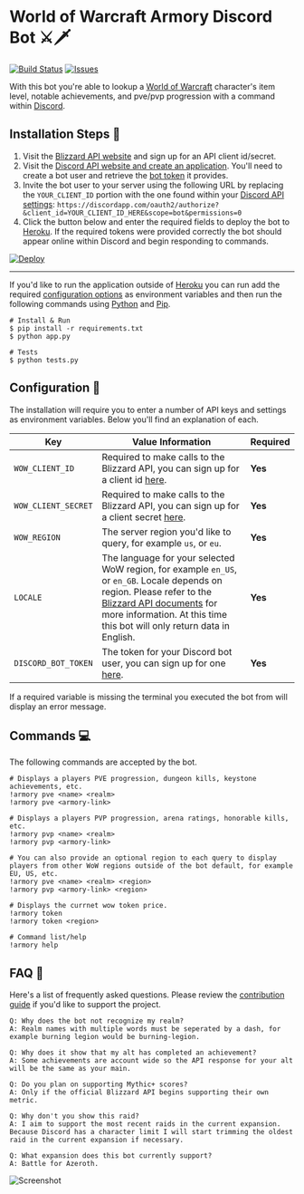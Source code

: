 # World of Warcraft Armory Discord Bot ⚔️🗡️

[![Build Status](https://travis-ci.org/JamesIves/discord-wow-armory-bot.svg?branch=master)](https://travis-ci.org/JamesIves/discord-wow-armory-bot) [![Issues](https://img.shields.io/github/issues/JamesIves/discord-wow-armory-bot.svg)](https://github.com/JamesIves/discord-wow-armory-bot/issues)

With this bot you're able to lookup a [World of Warcraft](http://worldofwarcraft.com/) character's item level, notable achievements, and pve/pvp progression with a command within [Discord](https://discordapp.com/). 

## Installation Steps :minidisc: 

1. Visit the [Blizzard API website](https://dev.battle.net/) and sign up for an API client id/secret.
2. Visit the [Discord API website and create an application](https://discordapp.com/developers/applications/). You'll need to create a bot user and retrieve the [bot token](https://discordapp.com/developers/docs/intro#bots-and-apps) it provides.
3. Invite the bot user to your server using the following URL by replacing the `YOUR_CLIENT_ID` portion with the one found within your [Discord API settings](https://discordapp.com/developers/applications/): `https://discordapp.com/oauth2/authorize?&client_id=YOUR_CLIENT_ID_HERE&scope=bot&permissions=0`
4. Click the button below and enter the required fields to deploy the bot to [Heroku](http://heroku.com). If the required tokens were provided correctly the bot should appear online within Discord and begin responding to commands. 

[![Deploy](https://www.herokucdn.com/deploy/button.svg)](https://heroku.com/deploy?template=https://github.com/JamesIves/discord-wow-armory-bot/master)

---

If you'd like to run the application outside of [Heroku](http://heroku.com) you can run add the required [configuration options](#configuration-file_folder) as environment variables and then run the following commands using [Python](https://www.python.org/) and [Pip](https://pypi.org/project/pip/).

```
# Install & Run
$ pip install -r requirements.txt
$ python app.py

# Tests
$ python tests.py
```

## Configuration :file_folder: 

The installation will require you to enter a number of API keys and settings as environment variables. Below you'll find an explanation of each.

| Key  | Value Information | Required |
| ------------- | ------------- | ------------- |
| `WOW_CLIENT_ID`  | Required to make calls to the Blizzard API, you can sign up for a client id [here](https://dev.battle.net/).  | **Yes** |
| `WOW_CLIENT_SECRET`  | Required to make calls to the Blizzard API, you can sign up for a client secret [here](https://dev.battle.net/).  | **Yes** |
| `WOW_REGION`  | The server region you'd like to query, for example `us`, or `eu`.  | **Yes** |
| `LOCALE`  | The language for your selected WoW region, for example `en_US`, or `en_GB`. Locale depends on region. Please refer to the [Blizzard API documents](https://dev.battle.net/) for more information. At this time this bot will only return data in English.   | **Yes** |
| `DISCORD_BOT_TOKEN`  | The token for your Discord bot user, you can sign up for one [here](https://discordapp.com/developers/docs/intro). | **Yes** |

If a required variable is missing the terminal you executed the bot from will display an error message.


## Commands :computer: 
The following commands are accepted by the bot.

```
# Displays a players PVE progression, dungeon kills, keystone achievements, etc.
!armory pve <name> <realm>
!armory pve <armory-link>

# Displays a players PVP progression, arena ratings, honorable kills, etc.
!armory pvp <name> <realm>
!armory pvp <armory-link>

# You can also provide an optional region to each query to display players from other WoW regions outside of the bot default, for example EU, US, etc.
!armory pve <name> <realm> <region>
!armory pvp <armory-link> <region>

# Displays the currnet wow token price.
!armory token
!armory token <region>

# Command list/help
!armory help
```

## FAQ :speech_balloon: 
Here's a list of frequently asked questions. Please review the [contribution guide](https://github.com/JamesIves/discord-wow-armory-bot/blob/master/.github/CONTRIBUTING.md) if you'd like to support the project.
```
Q: Why does the bot not recognize my realm?
A: Realm names with multiple words must be seperated by a dash, for example burning legion would be burning-legion.

Q: Why does it show that my alt has completed an achievement?
A: Some achievements are account wide so the API response for your alt will be the same as your main.

Q: Do you plan on supporting Mythic+ scores?
A: Only if the official Blizzard API begins supporting their own metric.

Q: Why don't you show this raid?
A: I aim to support the most recent raids in the current expansion. Because Discord has a character limit I will start trimming the oldest raid in the current expansion if necessary.

Q: What expansion does this bot currently support?
A: Battle for Azeroth.
```

![Screenshot](assets/screenshot.png)
